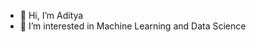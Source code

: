 - 👋 Hi, I’m Aditya
- 👀 I’m interested in Machine Learning and Data Science
<!---
aditya-y121/aditya-y121 is a ✨ special ✨ repository because its `README.md` (this file) appears on your GitHub profile.
You can click the Preview link to take a look at your changes.
--->
